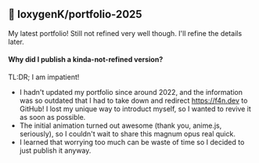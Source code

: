 ## :memo: loxygenK/portfolio-2025
My latest portfolio! Still not refined very well though. I'll refine the details later.

#### Why did I publish a kinda-not-refined version?

TL:DR; I am impatient!

- I hadn't updated my portfolio since around 2022, and the information was so outdated that I had to take down and redirect https://f4n.dev to GitHub! I lost my unique way to introduct myself, so I wanted to revive it as soon as possible.
- The initial animation turned out awesome (thank you, anime.js, seriously), so I couldn't wait to share this magnum opus real quick.
- I learned that worrying too much can be waste of time so I decided to just publish it anyway.

